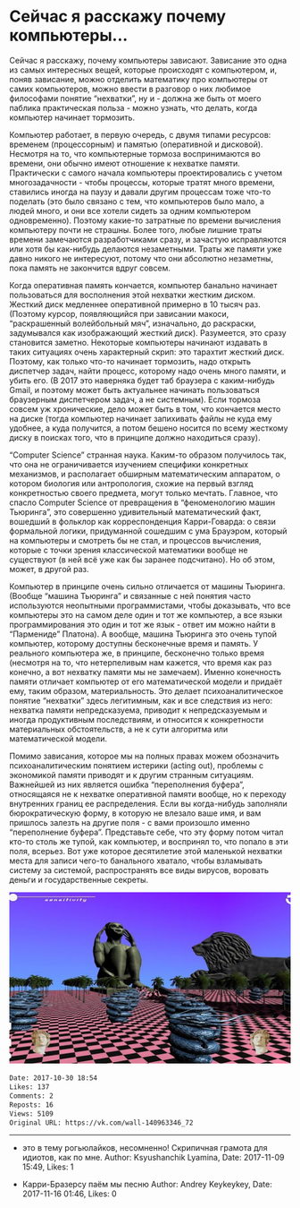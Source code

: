 # Сейчас я расскажу почему компьютеры...

Сейчас я расскажу, почему компьютеры зависают. Зависание это одна из самых интересных вещей, которые происходят с компьютером, и, поняв зависание, можно отделить математику про компьютеры от самих компьютеров, можно ввести в разговор о них любимое философами понятие “нехватки”, ну и - должна же быть от моего паблика практическая польза - можно узнать, что делать, когда компьютер начинает тормозить. 
 
Компьютер работает, в первую очередь, с двумя типами ресурсов: временем (процессорным) и памятью (оперативной и дисковой). Несмотря на то, что компьютерные тормоза воспринимаются во времени, они обычно имеют отношение к нехватке памяти. Практически с самого начала компьютеры проектировались с учетом многозадачности - чтобы процессы, которые тратят много времени, ставились иногда на паузу и давали другим процессам тоже что-то поделать (это было связано с тем, что компьютеров было мало, а людей много, и они все хотели сидеть за одним компьютером одновременно). Поэтому какие-то затратные по времени вычисления компьютеру почти не страшны. Более того, любые лишние траты времени замечаются разработчиками сразу, и зачастую исправляются или хотя бы как-нибудь делаются незаметными. Траты же памяти уже давно никого не интересуют, потому что они абсолютно незаметны, пока память не закончится вдруг совсем. 
 
Когда оперативная память кончается, компьютер банально начинает пользоваться для восполнения этой нехватки жестким диском. Жесткий диск медленнее оперативной примерно в 10 тысяч раз. (Поэтому курсор, появляющийся при зависании макоси, “раскрашенный волейбольный мяч”, изначально, до раскраски, задумывался как изображающий жесткий диск). Разумеется, это сразу становится заметно. Некоторые компьютеры начинают издавать в таких ситуациях очень характерный скрип: это тарахтит жесткий диск. Поэтому, как только что-то начинает тормозить, надо открыть диспетчер задач, найти процесс, которому надо очень много памяти, и убить его. (В 2017 это наверняка будет таб браузера с каким-нибудь Gmail, и поэтому может быть актуальнее начинать пользоваться браузерным диспетчером задач, а не системным). Если тормоза совсем уж хронические, дело может быть в том, что кончается место на диске (тогда компьютер начинает запихивать файлы не куда ему удобнее, а куда получится, а потом бешено носится по всему жесткому диску в поисках того, что в принципе должно находиться сразу). 
 
“Computer Science” странная наука. Каким-то образом получилось так, что она не ограничивается изучением специфики конкретных механизмов, и располагает обширным математическим аппаратом, о котором биология или антропология, схожие на первый взгляд конкретностью своего предмета, могут только мечтать. Главное, что спасло Computer Science от превращения в “феноменологию машин Тьюринга”, это совершенно удивительный математический факт, вошедший в фольклор как корреспонденция Карри-Говарда: о связи формальной логики, придуманной сошедшим с ума Брауэром, который на компьютеры и смотреть бы не стал, и процессов вычисления, которые с точки зрения классической математики вообще не существуют (в ней всё уже как бы заранее подсчитано). Но об этом, может, в другой раз. 
 
Компьютер в принципе очень сильно отличается от машины Тьюринга. (Вообще “машина Тьюринга” и связанные с ней понятия часто используются неопытными программистами, чтобы доказывать, что все компьютеры это на самом деле один и тот же компьютер, а все языки программирования это один и тот же язык - ответ им можно найти в “Пармениде” Платона). А вообще, машина Тьюринга это очень тупой компьютер, которому доступны бесконечные время и память. У реального компьютера же, в принципе, бесконечно только время (несмотря на то, что нетерпеливым нам кажется, что время как раз конечно, а вот нехватку памяти мы не замечаем). Именно конечность памяти отличает компьютер от его математической модели и придаёт ему, таким образом, материальность. Это делает психоаналитическое понятие “нехватки” здесь легитимным, как и все следствия из него: нехватка памяти непредсказуема, приводит к непредсказуемым и иногда продуктивным последствиям, и относится к конкретности материальных обстоятельств, а не к сути алгоритма или математической модели. 
 
Помимо зависания, которое мы на полных правах можем обозначить психоаналитическим понятием истерики (acting out), проблемы с экономикой памяти приводят и к другим странным ситуациям. Важнейшей из них является ошибка “переполнения буфера”, относящаяся не к нехватке оперативной памяти вообще, но к переходу внутренних границ ее распределения. Если вы когда-нибудь заполняли бюрократическую форму, в которую не влезало ваше имя, и вам пришлось залезть на другие поля - с вами произошло именно “переполнение буфера”. Представьте себе, что эту форму потом читал кто-то столь же тупой, как компьютер, и воспринял то, что попало в эти поля, всерьез. Вот уже которое десятилетие этой маленькой нехватки места для записи чего-то банального хватало, чтобы взламывать систему за системой, распространять все виды вирусов, воровать деньги и государственные секреты.

![](attachments/456239061.jpg)

    Date: 2017-10-30 18:54
    Likes: 137
    Comments: 2
    Reposts: 16
    Views: 5109
    Original URL: https://vk.com/wall-140963346_72



--------------------

  * это в тему рогьюлайков, несомненно! Скрипичная грамота для идиотов, как по мне.
    Author: Ksyushanchik Lyamina, Date: 2017-11-09 15:49, Likes: 1


  * Карри-Бразерсу паём мы песню
    Author: Andrey Keykeykey, Date: 2017-11-16 01:46, Likes: 0

